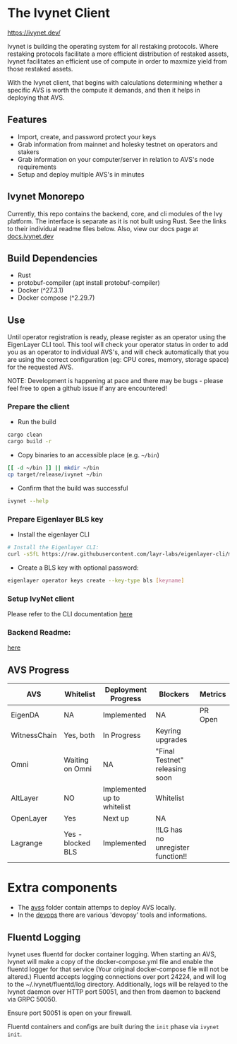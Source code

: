 # The Ivynet Client

<https://ivynet.dev/>

Ivynet is building the operating system for all restaking protocols. Where restaking protocols facilitate a more efficient distribution of restaked assets, Ivynet facilitates an efficient use of compute in order to maxmize yield from those restaked assets.

With the Ivynet client, that begins with calculations determining whether a specific AVS is worth the compute it demands, and then it helps in deploying that AVS.

## Features

- Import, create, and password protect your keys
- Grab information from mainnet and holesky testnet on operators and stakers
- Grab information on your computer/server in relation to AVS's node requirements
- Setup and deploy multiple AVS's in minutes
<!-- - Register as an operator on EigenLayer (Soon) -->


## Ivynet Monorepo

Currently, this repo contains the backend, core, and cli modules of the Ivy platform. The interface is separate as it is not built using Rust. See the links to their individual readme files below. Also, view our docs page at [docs.ivynet.dev](https://docs.ivynet.dev/)

## Build Dependencies

- Rust
- protobuf-compiler (apt install protobuf-compiler)
- Docker (^27.3.1)
- Docker compose (^2.29.7)

## Use

Until operator registration is ready, please register as an operator using the EigenLayer CLI tool. This tool will check your operator status in order to add you as an operator to individual AVS's, and will check automatically that you are using the correct configuration (eg: CPU cores, memory, storage space) for the requested AVS.

NOTE: Development is happening at pace and there may be bugs - please feel free to open a github issue if any are encountered!

### Prepare the client

- Run the build

```sh
cargo clean
cargo build -r
```

- Copy binaries to an accessible place (e.g. `~/bin`)

```sh
[[ -d ~/bin ]] || mkdir ~/bin
cp target/release/ivynet ~/bin
```

- Confirm that the build was successful

```sh
ivynet --help
```

### Prepare Eigenlayer BLS key

- Install the eigenlayer CLI

```sh
# Install the Eigenlayer CLI:
curl -sSfL https://raw.githubusercontent.com/layr-labs/eigenlayer-cli/master/scripts/install.sh | sh -s
```

- Create a BLS key with optional password:

```sh
eigenlayer operator keys create --key-type bls [keyname]
```

### Setup IvyNet client

Please refer to the CLI documentation [here](./cli/README.md)

### Backend Readme:

[here](./backend/README.md)


## AVS Progress

| AVS          | Whitelist         | Deployment Progress        | Blockers                         | Metrics                        |
|--------------|-------------------|----------------------------|----------------------------------|--------------------------------|
| EigenDA      | NA                | Implemented                | NA                               | PR Open                        |
| WitnessChain | Yes, both         | In Progress                | Keyring upgrades                 |                                |
| Omni         | Waiting on Omni   | NA                         | "Final Testnet" releasing soon   |                                |
| AltLayer     | NO                | Implemented up to whitelist| Whitelist                        |                                |
| OpenLayer    | Yes               | Next up                    | NA                               |                                |
| Lagrange     | Yes - blocked BLS | Implemented                | !!LG has no unregister function!!|                                |

# Extra components

* The [avss](./avss) folder contain attemps to deploy AVS locally.
* In the [devops](./devops) there are various 'devopsy' tools and informations.

## Fluentd Logging


Ivynet uses fluentd for docker container logging. When starting an AVS, Ivynet will make a copy of the docker-compose.yml file and enable the fluentd logger for that service (Your original docker-compose file will not be altered.) Fluentd accepts logging connections over port 24224, and will log to the ~/.ivynet/fluentd/log directory. Additionally, logs will be relayed to the Ivynet daemon over HTTP port 50051, and then from daemon to backend via GRPC 50050. 

Ensure port 50051 is open on your firewall.

Fluentd containers and configs are built during the `init` phase via `ivynet init`.
